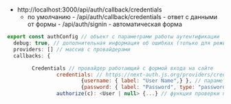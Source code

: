 # 
- http://localhost:3000/api/auth/callback/credentials
    - по умолчанию 
            - /api/auth/callback/credentials - ответ с данными от формы
            - /api/auth/signin - автоматическая форма

```js
export const authConfig // объект с параметрами работы аутентификации
  debug: true, // дополнительная информация об ошибках (только для режима разработки)
  providers: [] // массив с провайдерами
  callbacks: {

        Credentials // провайдер работающий с формой входа на сайте
                credentials: // https://next-auth.js.org/providers/credentials
                        {username: { label: "User Name",} }, // параметры для автоСгенерированной формы входа на сайт
                        {password: { label: "Password", type: "password" } },
                authorize(c): <User | null> {...} // функция проверки пароля
